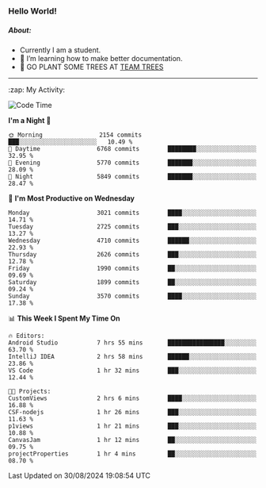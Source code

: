 ### Hello World!

##### About:
- Currently I am a student.
- 🌱 I’m learning how to make better documentation.
- 🌱 GO PLANT SOME TREES AT [TEAM TREES](https://teamtrees.org/)

---
  <summary>:zap: My Activity:</summary>
  
<!--START_SECTION:waka-->
![Code Time](http://img.shields.io/badge/Code%20Time-1%2C425%20hrs%204%20mins-blue)

**I'm a Night 🦉** 

```text
🌞 Morning                2154 commits        ███░░░░░░░░░░░░░░░░░░░░░░   10.49 % 
🌆 Daytime                6768 commits        ████████░░░░░░░░░░░░░░░░░   32.95 % 
🌃 Evening                5770 commits        ███████░░░░░░░░░░░░░░░░░░   28.09 % 
🌙 Night                  5849 commits        ███████░░░░░░░░░░░░░░░░░░   28.47 % 
```
📅 **I'm Most Productive on Wednesday** 

```text
Monday                   3021 commits        ████░░░░░░░░░░░░░░░░░░░░░   14.71 % 
Tuesday                  2725 commits        ███░░░░░░░░░░░░░░░░░░░░░░   13.27 % 
Wednesday                4710 commits        ██████░░░░░░░░░░░░░░░░░░░   22.93 % 
Thursday                 2626 commits        ███░░░░░░░░░░░░░░░░░░░░░░   12.78 % 
Friday                   1990 commits        ██░░░░░░░░░░░░░░░░░░░░░░░   09.69 % 
Saturday                 1899 commits        ██░░░░░░░░░░░░░░░░░░░░░░░   09.24 % 
Sunday                   3570 commits        ████░░░░░░░░░░░░░░░░░░░░░   17.38 % 
```


📊 **This Week I Spent My Time On** 

```text
🔥 Editors: 
Android Studio           7 hrs 55 mins       ████████████████░░░░░░░░░   63.70 % 
IntelliJ IDEA            2 hrs 58 mins       ██████░░░░░░░░░░░░░░░░░░░   23.86 % 
VS Code                  1 hr 32 mins        ███░░░░░░░░░░░░░░░░░░░░░░   12.44 % 

🐱‍💻 Projects: 
CustomViews              2 hrs 6 mins        ████░░░░░░░░░░░░░░░░░░░░░   16.88 % 
CSF-nodejs               1 hr 26 mins        ███░░░░░░░░░░░░░░░░░░░░░░   11.63 % 
p1views                  1 hr 21 mins        ███░░░░░░░░░░░░░░░░░░░░░░   10.88 % 
CanvasJam                1 hr 12 mins        ██░░░░░░░░░░░░░░░░░░░░░░░   09.75 % 
projectProperties        1 hr 4 mins         ██░░░░░░░░░░░░░░░░░░░░░░░   08.70 % 
```


 Last Updated on 30/08/2024 19:08:54 UTC
<!--END_SECTION:waka-->

